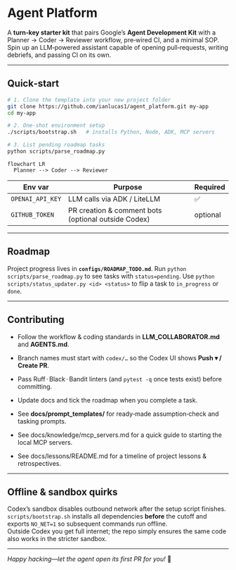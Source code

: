 # Agent Platform

A **turn‑key starter kit** that pairs Google’s **Agent Development Kit** with a
Planner → Coder → Reviewer workflow, pre‑wired CI, and a minimal SOP. Spin up
an LLM‑powered assistant capable of opening pull‑requests, writing debriefs,
and passing CI on its own.

---

## Quick‑start

```bash
# 1. Clone the template into your new project folder
git clone https://github.com/ianlucas1/agent_platform.git my-app
cd my-app

# 2. One‑shot environment setup
./scripts/bootstrap.sh   # installs Python, Node, ADK, MCP servers

# 3. List pending roadmap tasks
python scripts/parse_roadmap.py
```

```mermaid
flowchart LR
  Planner --> Coder --> Reviewer
```

| Env var            | Purpose                                             | Required |
|--------------------|-----------------------------------------------------|----------|
| `OPENAI_API_KEY`   | LLM calls via ADK / LiteLLM                         | ✅       |
| `GITHUB_TOKEN`     | PR creation & comment bots (optional outside Codex) | optional |

---

## Roadmap

Project progress lives in **`configs/ROADMAP_TODO.md`**.
Run `python scripts/parse_roadmap.py` to see tasks with `status=pending`.
Use `python scripts/status_updater.py <id> <status>` to flip a task to
`in_progress` or `done`.

---

## Contributing

* Follow the workflow & coding standards in **LLM_COLLABORATOR.md** and **AGENTS.md**.  
* Branch names must start with `codex/…` so the Codex UI shows **Push ▾ / Create PR**.  
* Pass Ruff · Black · Bandit linters (and `pytest -q` once tests exist) before committing.  
* Update docs and tick the roadmap when you complete a task.

* See **docs/prompt_templates/** for ready‑made assumption‑check and tasking prompts.
* See docs/knowledge/mcp_servers.md for a quick guide to starting the local MCP servers.
* See docs/lessons/README.md for a timeline of project lessons & retrospectives.

---

## Offline & sandbox quirks

Codex’s sandbox disables outbound network after the setup script finishes.
`scripts/bootstrap.sh` installs all dependencies **before** the cutoff and
exports `NO_NET=1` so subsequent commands run offline.  
Outside Codex you get full internet; the repo simply ensures the same code also
works in the stricter sandbox.

---

*Happy hacking—let the agent open its first PR for you!* 🚀
